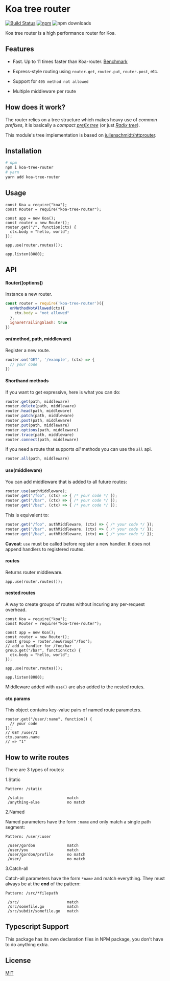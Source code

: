# Koa tree router

[![Build Status](https://github.com/steambap/koa-tree-router/workflows/CI/badge.svg)](https://github.com/steambap/koa-tree-router/actions?workflow=CI)
[![npm](https://img.shields.io/npm/v/koa-tree-router.svg)](https://npm.im/koa-tree-router)
![npm downloads](https://img.shields.io/npm/dt/koa-tree-router.svg)

Koa tree router is a high performance router for Koa.

## Features

- Fast. Up to 11 times faster than Koa-router. [Benchmark](https://github.com/delvedor/router-benchmark)

- Express-style routing using `router.get`, `router.put`, `router.post`, etc.

- Support for `405 method not allowed`

- Multiple middleware per route

## How does it work?

The router relies on a tree structure which makes heavy use of *common prefixes*, it is basically a *compact* [*prefix tree*](https://en.wikipedia.org/wiki/Trie) (or just [*Radix tree*](https://en.wikipedia.org/wiki/Radix_tree)).

This module's tree implementation is based on [julienschmidt/httprouter](https://github.com/julienschmidt/httprouter).

## Installation

```sh
# npm
npm i koa-tree-router
# yarn
yarn add koa-tree-router
```

## Usage

```JS
const Koa = require("koa");
const Router = require("koa-tree-router");

const app = new Koa();
const router = new Router();
router.get("/", function(ctx) {
  ctx.body = "hello, world";
});

app.use(router.routes());

app.listen(8080);
```

## API

#### Router([options])
Instance a new router.  
```js
const router = require('koa-tree-router')({
  onMethodNotAllowed(ctx){
    ctx.body = "not allowed"
  },
  ignoreTrailingSlash: true
})
```

#### on(method, path, middleware)
Register a new route.
```js
router.on('GET', '/example', (ctx) => {
  // your code
})
```

#### Shorthand methods
If you want to get expressive, here is what you can do:
```js
router.get(path, middleware)
router.delete(path, middleware)
router.head(path, middleware)
router.patch(path, middleware)
router.post(path, middleware)
router.put(path, middleware)
router.options(path, middleware)
router.trace(path, middleware)
router.connect(path, middleware)
```

If you need a route that supports *all* methods you can use the `all` api.
```js
router.all(path, middleware)
```

#### use(middleware)
You can add middleware that is added to all future routes:
```js
router.use(authMiddleware);
router.get("/foo", (ctx) => { /* your code */ });
router.get("/bar", (ctx) => { /* your code */ });
router.get("/baz", (ctx) => { /* your code */ });
```

This is equivalent to:
```js
router.get("/foo", authMiddleware, (ctx) => { /* your code */ });
router.get("/bar", authMiddleware, (ctx) => { /* your code */ });
router.get("/baz", authMiddleware, (ctx) => { /* your code */ });
```
**Caveat**: `use` must be called before register a new handler. It does not append handlers to registered routes.

#### routes
Returns router middleware.

```JS
app.use(router.routes());
```

#### nested routes
A way to create groups of routes without incuring any per-request overhead.

```JS
const Koa = require("koa");
const Router = require("koa-tree-router");

const app = new Koa();
const router = new Router();
const group = router.newGroup("/foo");
// add a handler for /foo/bar
group.get("/bar", function(ctx) {
  ctx.body = "hello, world";
});

app.use(router.routes());

app.listen(8080);
```

Middleware added with `use()` are also added to the nested routes.

#### ctx.params
This object contains key-value pairs of named route parameters.

```JS
router.get("/user/:name", function() {
  // your code
});
// GET /user/1
ctx.params.name
// => "1"
```

## How to write routes
There are 3 types of routes:

1.Static
```
Pattern: /static

 /static                   match
 /anything-else            no match
```

2.Named

Named parameters have the form `:name` and only match a single path segment:
```
Pattern: /user/:user

 /user/gordon              match
 /user/you                 match
 /user/gordon/profile      no match
 /user/                    no match
```

3.Catch-all

Catch-all parameters have the form `*name` and match everything. They must always be at the **end** of the pattern:

```
Pattern: /src/*filepath

 /src/                     match
 /src/somefile.go          match
 /src/subdir/somefile.go   match
```

## Typescript Support
This package has its own declaration files in NPM package, you don't have to do anything extra.

## License

[MIT](LICENSE)
